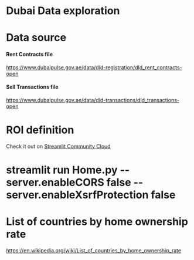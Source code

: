 # Dubai Data exploration

# Data source
#### Rent Contracts file
https://www.dubaipulse.gov.ae/data/dld-registration/dld_rent_contracts-open

#### Sell Transactions file
https://www.dubaipulse.gov.ae/data/dld-transactions/dld_transactions-open

# ROI definition

Check it out on [Streamlit Community Cloud](https://st-hello-app.streamlit.app/)

# streamlit run Home.py --server.enableCORS false --server.enableXsrfProtection false

# List of countries by home ownership rate
https://en.wikipedia.org/wiki/List_of_countries_by_home_ownership_rate